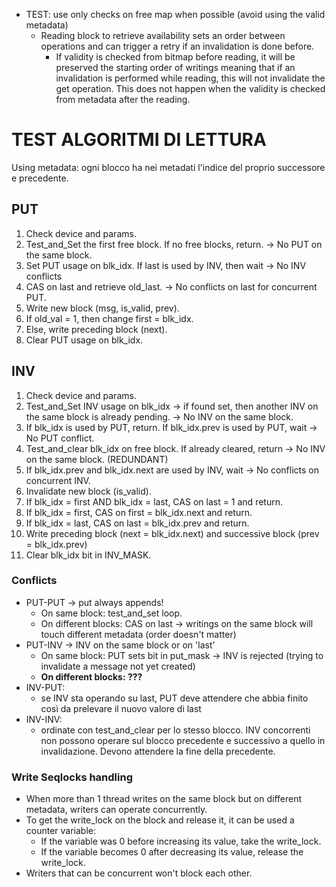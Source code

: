 * TEST: use only checks on free map when possible (avoid using the valid metadata)
  * Reading block to retrieve availability sets an order between operations and can trigger a retry if an 
    invalidation is done before.
    * If validity is checked from bitmap before reading, it will be preserved the starting order of writings
    meaning that if an invalidation is performed while reading, this will not invalidate the get operation.
    This does not happen when the validity is checked from metadata after the reading.

# TEST ALGORITMI DI LETTURA

Using metadata: ogni blocco ha nei metadati l'indice del proprio successore e precedente.

## PUT 
1. Check device and params.
2. Test_and_Set the first free block. If no free blocks, return. -> No PUT on the same block.
3. Set PUT usage on blk_idx. If last is used by INV, then wait -> No INV conflicts 
4. CAS on last and retrieve old_last. -> No conflicts on last for concurrent PUT.
5. Write new block (msg, is_valid, prev).
6. If old_val = 1, then change first = blk_idx.
7. Else, write preceding block (next).
8. Clear PUT usage on blk_idx.

## INV
1. Check device and params.
2. Test_and_Set INV usage on blk_idx -> if found set, then another INV on the same block is already pending. 
-> No INV on the same block.
3. If blk_idx is used by PUT, return. If blk_idx.prev is used by PUT, wait -> No PUT conflict.
4. Test_and_clear blk_idx on free block. If already cleared, return -> No INV on the same block. (REDUNDANT)
5. If blk_idx.prev and blk_idx.next are used by INV, wait -> No conflicts on concurrent INV.
6. Invalidate new block (is_valid).
7. If blk_idx = first AND blk_idx = last, CAS on last = 1 and return. 
8. If blk_idx = first, CAS on first = blk_idx.next and return.
9. If blk_idx = last, CAS on last = blk_idx.prev and return.
10. Write preceding block (next = blk_idx.next) and successive block (prev = blk_idx.prev)
11. Clear blk_idx bit in INV_MASK.

### Conflicts
* PUT-PUT -> put always appends!
  * On same block: test_and_set loop.
  * On different blocks: CAS on last -> writings on the same block will touch different metadata (order doesn't matter) 
* PUT-INV -> INV on the same block or on 'last'
  * On same block: PUT sets bit in put_mask -> INV is rejected (trying to invalidate a message not yet created)
  * **On different blocks: ???**
* INV-PUT: 
  * se INV sta operando su last, PUT deve attendere che abbia finito così da prelevare il nuovo valore di last 
* INV-INV: 
  * ordinate con test_and_clear per lo stesso blocco. INV concorrenti non possono operare sul blocco precedente e 
          successivo a quello in invalidazione. Devono attendere la fine della precedente.

### Write Seqlocks handling
* When more than 1 thread writes on the same block but on different metadata, writers can operate concurrently.
* To get the write_lock on the block and release it, it can be used a counter variable: 
  * If the variable was 0 before increasing its value, take the write_lock.
  * If the variable becomes 0 after decreasing its value, release the write_lock.
* Writers that can be concurrent won't block each other.
